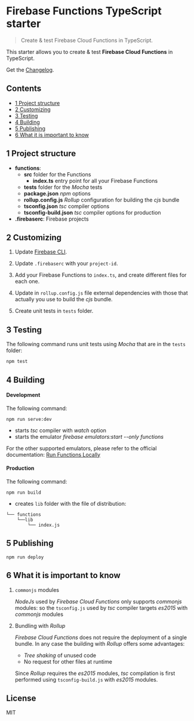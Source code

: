 # Firebase Functions TypeScript starter

>Create & test Firebase Cloud Functions in TypeScript.

This starter allows you to create & test **Firebase Cloud Functions** in TypeScript.

Get the [Changelog](https://github.com/robisim74/firebase-functions-typescript-starter/blob/master/CHANGELOG.md).

## Contents
* [1 Project structure](#1)
* [2 Customizing](#2)
* [3 Testing](#3)
* [4 Building](#4)
* [5 Publishing](#5)
* [6 What it is important to know](#6)

## <a name="1"></a>1 Project structure
- **functions**:
    - **src** folder for the Functions
        - **index.ts** entry point for all your Firebase Functions
    - **tests** folder for the _Mocha_ tests
    - **package.json** _npm_ options
    - **rollup.config.js** _Rollup_ configuration for building the _cjs_ bundle
    - **tsconfig.json** _tsc_ compiler options
    - **tsconfig-build.json** _tsc_ compiler options for production
- **.firebaserc**: Firebase projects

## <a name="2"></a>2 Customizing
1. Update [Firebase CLI](https://github.com/firebase/firebase-tools).

2. Update `.firebaserc` with your `project-id`.

3. Add your Firebase Functions to `index.ts`, and create different files for each one.

4. Update in `rollup.config.js` file external dependencies with those that actually you use to build the _cjs_ bundle.

5. Create unit tests in `tests` folder.

## <a name="3"></a>3 Testing
The following command runs unit tests using _Mocha_ that are in the `tests` folder: 
```Shell
npm test 
```

## <a name="4"></a>4 Building

#### Development
The following command:
```Shell
npm run serve:dev
```
- starts _tsc_ compiler with _watch_ option
- starts the emulator _firebase emulators:start --only functions_

For the other supported emulators, please refer to the official documentation: [
Run Functions Locally](https://firebase.google.com/docs/functions/local-emulator)

#### Production

The following command:
```Shell
npm run build
```
- creates `lib` folder with the file of distribution:
```
└── functions
    └──lib
        └── index.js
```

## <a name="5"></a>5 Publishing
```Shell
npm run deploy
```

## <a name="6"></a>6 What it is important to know
1. `commonjs` modules

    _NodeJs_ used by _Firebase Cloud Functions_ only supports _commonjs_ modules: so the `tsconfig.js` used by _tsc_ compiler targets _es2015_ with _commonjs_ modules

2. Bundling with _Rollup_

    _Firebase Cloud Functions_ does not require the deployment of a single bundle. In any case the building with _Rollup_ offers some advantages:
    * _Tree shaking_ of unused code
    * No request for other files at runtime
    
    Since _Rollup_ requires the _es2015_ modules, _tsc_ compilation is first performed using `tsconfig-build.js` with _es2015_ modules.

## License
MIT
